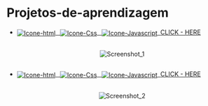 # Projetos-de-aprendizagem
 
 - <div>
    <div>
      <a href="https://carlosvarao.github.io/Projetos-de-aprendizagem/Projeto-relogio/index.html" target="_blank">
      <img align="center" alt="Icone-html" src="https://img.shields.io/badge/HTML5-E34F26?style=for-the-badge&logo=html5&logoColor=white">&ensp;
      <img align="center" alt="Icone-Css" src="https://img.shields.io/badge/CSS3-1572B6?style=for-the-badge&logo=css3&logoColor=white">&ensp;
      <img align="center" alt="Icone-Javascript" src="https://img.shields.io/badge/JavaScript-323330?style=for-the-badge&logo=javascript&logoColor=F7DF1E">&ensp;<span>CLICK - HERE</span>
      </a>
    </div>

    <div align="center" style="display: inline_block"><br>

     ![Screenshot_1](https://github.com/CarlosVarao/Projetos-de-aprendizagem/assets/127850509/efdbcd7c-1c00-41ff-9b19-403b6ccbb9a2)

    </div>
</div>

##

 - <div>
    <div>
      <a href="https://carlosvarao.github.io/Projetos-de-aprendizagem/Projeto-validador-de-idade/index.html" target="_blank">
      <img align="center" alt="Icone-html" src="https://img.shields.io/badge/HTML5-E34F26?style=for-the-badge&logo=html5&logoColor=white">&ensp;
      <img align="center" alt="Icone-Css" src="https://img.shields.io/badge/CSS3-1572B6?style=for-the-badge&logo=css3&logoColor=white">&ensp;
      <img align="center" alt="Icone-Javascript" src="https://img.shields.io/badge/JavaScript-323330?style=for-the-badge&logo=javascript&logoColor=F7DF1E">&ensp;<span>CLICK - HERE</span>
      </a>
    </div>

    <div align="center" style="display: inline_block"><br>

    ![Screenshot_2](https://github.com/CarlosVarao/Projetos-de-aprendizagem/assets/127850509/d8619c34-c5a2-4c89-98b5-3f7fe3681797) 

    </div>
</div>
